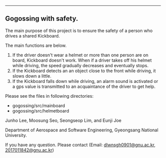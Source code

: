 ------------------------------------------------------------------------------------------------------------------------------------------------------------
Gogossing with safety.
------------------------------------------------------------------------------------------------------------------------------------------------------------

The main purpose of this project is to ensure the safety of a person who drives a shared Kickboard. 

The main functions are below.
1) If the driver doesn't wear a helmet or more than one person are on board, Kickboard doesn't work. When if a driver takes off his helmet while driving, the speed gradually decreases and eventually stops.
2) If the Kickboard detects an an object close to the front while driving, it slows down a little.
3) If the Kickboard falls down while driving, an alarm sound is activated or a gps value is transmitted to an acquaintance of the driver to get help.

Please see the files in following directories:
  - gogossing/src/mainboard
  - gogossing/src/helmetboard


Junho Lee, Moosung Seo, Seongseop Lim, and Eunji Joe 

Department of Aerospace and Software Engineering, Gyeongsang National University.


If you have any question. Please contact (Email: dlwnsgh0901@gnu.ac.kr, 2017011842@gnu.ac.kr)

